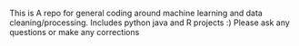 This is A repo for general coding around machine learning and data cleaning/processing.  Includes python java and R projects :)  Please ask any questions or make any corrections
